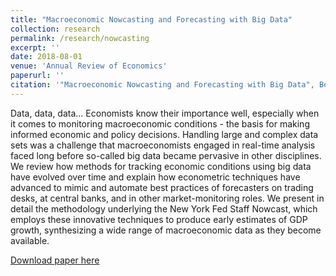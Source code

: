 ```yaml
---
title: "Macroeconomic Nowcasting and Forecasting with Big Data"
collection: research
permalink: /research/nowcasting
excerpt: ''
date: 2018-08-01
venue: 'Annual Review of Economics'
paperurl: ''
citation: '"Macroeconomic Nowcasting and Forecasting with Big Data", Bok, B., Caratelli, D., Giannone, D., Sbordone, A., Tambalotti, A. <i>Annual Review of Economics</i> 2018 10:1 615-643.'
---
```

Data, data, data... Economists know their importance well, especially when it comes to monitoring macroeconomic conditions - the basis for making informed economic and policy decisions. Handling large and complex data sets was a challenge that macroeconomists engaged in real-time analysis faced long before so-called big data became pervasive in other disciplines. We review how methods for tracking economic conditions using big data have evolved over time and explain how econometric techniques have advanced to mimic and automate best practices of forecasters on trading desks, at central banks, and in other market-monitoring roles. We present in detail the methodology underlying the New York Fed Staff Nowcast, which employs these innovative techniques to produce early estimates of GDP growth, synthesizing a wide range of macroeconomic data as they become available.

[Download paper here](https://www.annualreviews.org/doi/10.1146/annurev-economics-080217-053214)